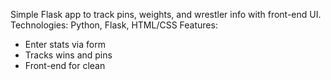 Simple Flask app to track pins, weights, and wrestler info with front-end UI.
Technologies: Python, Flask, HTML/CSS
Features: 
- Enter stats via form
- Tracks wins and pins
- Front-end for clean 
